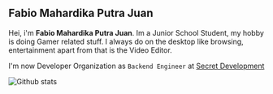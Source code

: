 ## Fabio Mahardika Putra Juan

Hei, i'm **Fabio Mahardika Putra Juan**. Im a Junior School Student, my hobby is doing Gamer related stuff.
I always do on the desktop like browsing, entertainment apart from that is the Video Editor.

I'm now Developer Organization as `Backend Engineer` at [Secret Development](https://github.com/SecretDevelopment17)

![Github stats](https://github-readme-stats.vercel.app/api?username=Fabio0107ID&show_icons=true&title_color=fff&icon_color=2c84de&text_color=85CD8C&bg_color=132C16)
